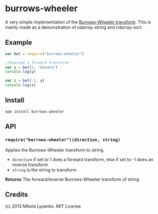 burrows-wheeler
===============
A very simple implementation of the [Burrows-Wheeler transform](https://en.wikipedia.org/wiki/Burrows%E2%80%93Wheeler_transform).  This is mainly made as a demonstration of ndarray-string and ndarray-sort.

## Example

```javascript
var bwt = require("burrows-wheeler")

//Execute a forward transform
var y = bwt(1, "banana")
console.log(y)

var z = bwt(-1, y)
console.log(z)
```

## Install

    npm install burrows-wheeler

## API

### `require("burrows-wheeler")(direction, string)`
Applies the Burrows-Wheeler transform to string.

* `direction` if set to 1 does a forward transform, else if set to -1 does an inverse transform
* `string` is the string to transform

**Returns** The forward/inverse Burrows-Wheeler transform of string

## Credits
(c) 2013 Mikola Lysenko. MIT License

